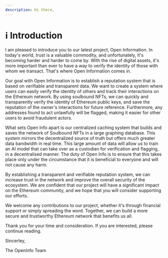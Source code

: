 ```yaml
---
description: Hi there,
---
```


# ℹ Introduction

I am pleased to introduce you to our latest project, Open Information. In today's world, trust is a valuable commodity, and unfortunately, it's becoming harder and harder to come by. With the rise of digital assets, it's more important than ever to have a way to verify the identity of those with whom we transact. That's where Open Information comes in.

Our goal with Open Information is to establish a reputation system that is based on verifiable and transparent data. We want to create a system where users can easily verify the identity of others and track their interactions on the Ethereum network. By using soulbound NFTs, we can quickly and transparently verify the identity of Ethereum public keys, and save the reputation of the owner's interactions for future reference. Furthermore, any addresses found to act unlawfully will be flagged, making it easier for other users to avoid fraudulent actors.

What sets Open Info apart is our centralized caching system that builds and saves the network of Soulbound NFTs in a large graphing database. This system mirrors the decentralized source of truth but offers much greater data bandwidth in real time. This large amount of data will allow us to train an AI model that can take over as a custodian for verification <mark style="color:green;"></mark> and flagging, in a decentralised manner.  The duty of Open Info is to ensure that this takes place only under the circumstance that it is beneficial to everyone and will not cause any harm.

By establishing a transparent and verifiable reputation system, we can increase trust in the network and improve the overall security of the ecosystem. We are confident that our project will have a significant impact on the Ethereum community, and we hope that you will consider supporting our efforts.

We welcome any contributions to our project, whether it's through financial support or simply spreading the word. Together, we can build a more secure and trustworthy Ethereum network that benefits us all.

Thank you for your time and consideration. If you are interested, please continue reading.

Sincerley,

The OpenInfo Team
